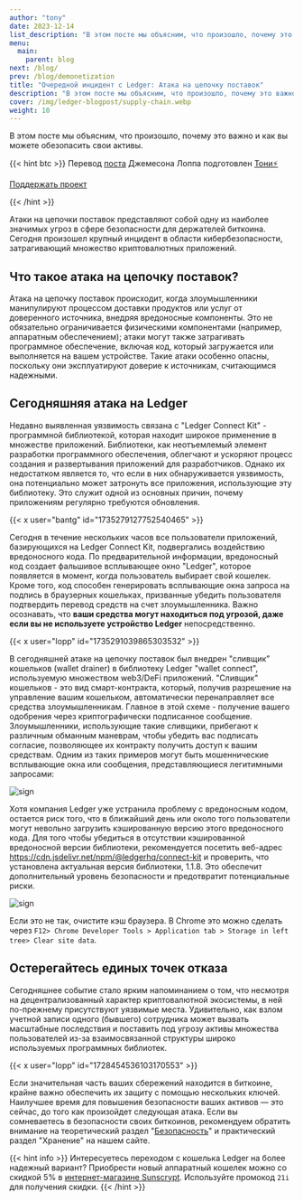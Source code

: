 ```yaml
---
author: "tony"
date: 2023-12-14
list_description: "В этом посте мы объясним, что произошло, почему это важно и как вы можете обезопасить свои активы."
menu:
  main:
    parent: blog
next: /blog/
prev: /blog/demonetization
title: "Очередной инцидент с Ledger: Атака на цепочку поставок"
description: "В этом посте мы объясним, что произошло, почему это важно и как вы можете обезопасить свои активы."
cover: /img/ledger-blogpost/supply-chain.webp
weight: 10
---
```


В этом посте мы объясним, что произошло, почему это важно и как вы можете обезопасить свои активы.

{{< hint btc >}}
Перевод [поста](https://blog.keys.casa/supply-chain-attacks-what-you-need-to-know/) Джемесона Лоппа подготовлен [Тони⚡️](https://snort.social/p/npub10awzknjg5r5lajnr53438ndcyjylgqsrnrtq5grs495v42qc6awsj45ys7)
  
[Поддержать проект](/contribute/)

{{< /hint >}}

Атаки на цепочки поставок представляют собой одну из наиболее значимых угроз в сфере безопасности для держателей биткоина. Сегодня произошел крупный инцидент в области кибербезопасности, затрагивающий множество криптовалютных приложений. 

## Что такое атака на цепочку поставок?

Атака на цепочку поставок происходит, когда злоумышленники манипулируют процессом доставки продуктов или услуг от доверенного источника, внедряя вредоносные компоненты. Это не обязательно ограничивается физическими компонентами (например, аппаратным обеспечением); атаки могут также затрагивать программное обеспечение, включая код, который загружается или выполняется на вашем устройстве. Такие атаки особенно опасны, поскольку они эксплуатируют доверие к источникам, считающимся надежными.

## Сегодняшняя атака на Ledger

Недавно выявленная уязвимость связана с "Ledger Connect Kit" - программной библиотекой, которая находит широкое применение в множестве приложений. Библиотеки, как неотъемлемый элемент разработки программного обеспечения, облегчают и ускоряют процесс создания и развертывания приложений для разработчиков. Однако их недостатком является то, что если в них обнаруживается уязвимость, она потенциально может затронуть все приложения, использующие эту библиотеку. Это служит одной из основных причин, почему приложениям регулярно требуются обновления.

{{< x user="bantg" id="1735279127752540465" >}}

Сегодня в течение нескольких часов все пользователи приложений, базирующихся на Ledger Connect Kit, подвергались воздействию вредоносного кода. По предварительной информации, вредоносный код создает фальшивое всплывающее окно "Ledger", которое появляется в момент, когда пользователь выбирает свой кошелек. Кроме того, код способен генерировать всплывающие окна запроса на подпись в браузерных кошельках, призванные убедить пользователя подтвердить перевод средств на счет злоумышленника. Важно осознавать, что **ваши средства могут находиться под угрозой, даже если вы не используете устройство Ledger** непосредственно.  

{{< x user="lopp" id="1735291039865303532" >}}

В сегодняшней атаке на цепочку поставок был внедрен "сливщик” кошельков (wallet drainer) в библиотеку Ledger "wallet connect", используемую множеством web3/DeFi приложений. "Сливщик" кошельков - это вид смарт-контракта, который, получив разрешение на управление вашим кошельком, автоматически перенаправляет все средства злоумышленникам. Главное в этой схеме - получение вашего одобрения через криптографически подписанное сообщение. Злоумышленники, использующие такие сливщики, прибегают к различным обманным маневрам, чтобы убедить вас подписать согласие, позволяющее их контракту получить доступ к вашим средствам. Одним из таких примеров могут быть мошеннические всплывающие окна или сообщения, представляющиеся легитимными запросами:

![sign](/img/ledger-blogpost/metamask.png)

Хотя компания Ledger уже устранила проблему с вредоносным кодом, остается риск того, что в ближайший день или около того пользователи могут невольно загрузить кэшированную версию этого вредоносного кода. Для того чтобы убедиться в отсутствии кэшированной вредоносной версии библиотеки, рекомендуется посетить веб-адрес https://cdn.jsdelivr.net/npm/@ledgerhq/connect-kit и проверить, что установлена актуальная версия библиотеки, 1.1.8. Это обеспечит дополнительный уровень безопасности и предотвратит потенциальные риски.

![sign](/img/ledger-blogpost/wallet-connect.png)

Если это не так, очистите кэш браузера. В Chrome это можно сделать через `F12> Chrome Developer Tools > Application tab > Storage in left tree> Clear site data`.

## Остерегайтесь единых точек отказа

Сегодняшнее событие стало ярким напоминанием о том, что несмотря на децентрализованный характер криптовалютной экосистемы, в ней по-прежнему присутствуют уязвимые места. Удивительно, как взлом учетной записи одного (бывшего) сотрудника может вызвать масштабные последствия и поставить под угрозу активы множества пользователей из-за взаимосвязанной структуры широко используемых программных библиотек.

{{< x user="lopp" id="1728454536103170553" >}}

Если значительная часть ваших сбережений находится в биткоине, крайне важно обеспечить их защиту с помощью нескольких ключей. Наилучшее время для повышения безопасности ваших активов — это сейчас, до того как произойдет следующая атака. Если вы сомневаетесь в безопасности своих биткоинов, рекомендуем обратить внимание на теоретический раздел "[Безопасность](/security/)" и практический раздел "Хранение" на нашем сайте.

{{< hint info >}}
Интересуетесь переходом с кошелька Ledger на более надежный вариант? Приобрести новый аппаратный кошелек можно со скидкой 5% в [интернет-магазине Sunscrypt](https://sunscrypt.ru). Используйте промокод `21i` для получения скидки.
{{< /hint >}}
